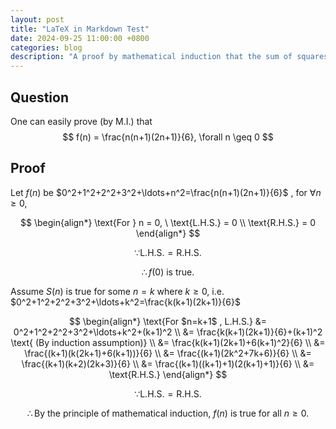 ```yaml
---
layout: post
title: "LaTeX in Markdown Test"
date: 2024-09-25 11:00:00 +0800
categories: blog
description: "A proof by mathematical induction that the sum of squares formula f(n) = n(n+1)(2n+1)/6 holds for all non-negative integers"
---
```


## Question

One can easily prove (by M.I.) that
$$
f(n) = \frac{n(n+1)(2n+1)}{6}, \forall n \geq 0
$$

## Proof

Let $f(n)$ be $0^2+1^2+2^2+3^2+\ldots+n^2=\frac{n(n+1)(2n+1)}{6}$ ,
for $\forall n \geq 0$,

$$
\begin{align*}
\text{For } n = 0, \ \text{L.H.S.} = 0 \\
\text{R.H.S.} = 0
\end{align*}
$$

$$ \because \text{L.H.S.} = \text{R.H.S.} $$

$$ \therefore f(0) \text{ is true.} $$

Assume $S(n)$ is true for some $n=k$ where $k \geq 0$,
i.e. $0^2+1^2+2^2+3^2+\ldots+k^2=\frac{k(k+1)(2k+1)}{6}$

$$
\begin{align*}
\text{For $n=k+1$ , L.H.S.} &= 0^2+1^2+2^2+3^2+\ldots+k^2+(k+1)^2 \\
&= \frac{k(k+1)(2k+1)}{6}+(k+1)^2 \text{ (By induction assumption)} \\
&= \frac{k(k+1)(2k+1)+6(k+1)^2}{6} \\
&= \frac{(k+1)(k(2k+1)+6(k+1))}{6} \\
&= \frac{(k+1)(2k^2+7k+6)}{6} \\
&= \frac{(k+1)(k+2)(2k+3)}{6} \\
&= \frac{(k+1)((k+1)+1)(2(k+1)+1)}{6} \\
&= \text{R.H.S.}
\end{align*}
$$

$$ \because \text{L.H.S.} = \text{R.H.S.} $$

$$ \therefore \text{By the principle of mathematical induction, } f(n) \text{ is true for all } n \geq 0. $$
